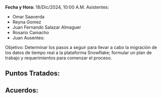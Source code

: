 
**Fecha y Hora:** 18/Dic/2024, 10:00 A.M.
Asistentes:
- Omar Saaverda
- Reyna Gomez
- Juan Fernando Salazar Almaguer
- Rosario Camacho
- Juan 
Ausentes:

Objetivo: Determinar los pasos a seguir para llevar a cabo la migración de los datos de tiempo real a la plataforma Snowflake; formular un plan de trabajo y requerimientos para comenzar el proceso.

Puntos Tratados:
- 
Acuerdos:
- 